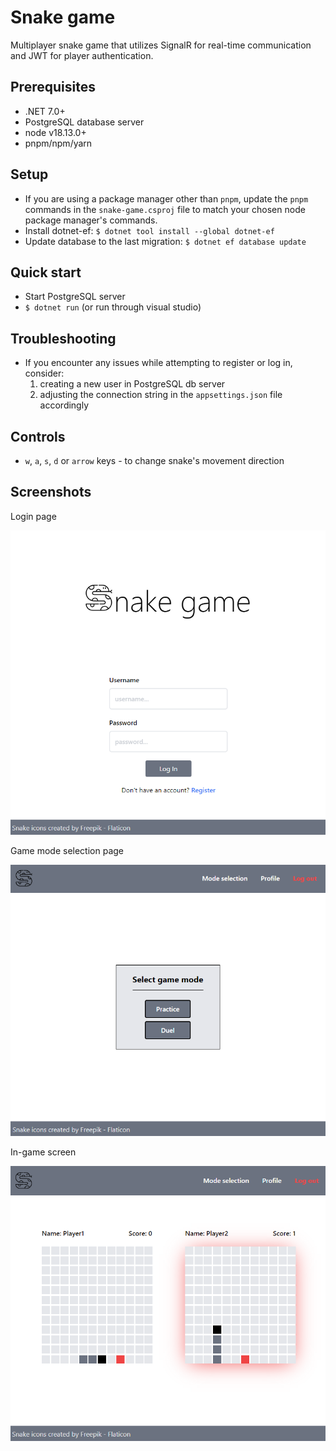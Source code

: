 # Snake game

Multiplayer snake game that utilizes SignalR for real-time communication and JWT for player authentication.

## Prerequisites

- .NET 7.0+
- PostgreSQL database server
- node v18.13.0+
- pnpm/npm/yarn

## Setup

- If you are using a package manager other than `pnpm`, update the `pnpm` commands in the `snake-game.csproj` file to match your chosen node package manager's commands.
- Install dotnet-ef: `$ dotnet tool install --global dotnet-ef`
- Update database to the last migration: `$ dotnet ef database update`

## Quick start

- Start PostgreSQL server
- `$ dotnet run` (or run through visual studio)

## Troubleshooting

- If you encounter any issues while attempting to register or log in, consider: 
    1. creating a new user in PostgreSQL db server
    2. adjusting the connection string in the `appsettings.json` file accordingly

## Controls

- `w`, `a`, `s`, `d` or `arrow` keys - to change snake's movement direction

## Screenshots

Login page
<p align=center>
  <img src="./screenshots/login.png">
</p>

Game mode selection page
<p align=center>
  <img src="./screenshots/game_mode_selection.png">
</p>

In-game screen
<p align=center>
  <img src="./screenshots/ingame.png">
</p>

